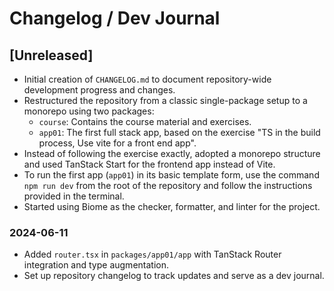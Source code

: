 # Changelog / Dev Journal

## [Unreleased]

- Initial creation of `CHANGELOG.md` to document repository-wide development progress and changes.
- Restructured the repository from a classic single-package setup to a monorepo using two packages:
  - `course`: Contains the course material and exercises.
  - `app01`: The first full stack app, based on the exercise "TS in the build process, Use vite for a front end app".
- Instead of following the exercise exactly, adopted a monorepo structure and used TanStack Start for the frontend app instead of Vite.
- To run the first app (`app01`) in its basic template form, use the command `npm run dev` from the root of the repository and follow the instructions provided in the terminal.
- Started using Biome as the checker, formatter, and linter for the project.

### 2024-06-11
- Added `router.tsx` in `packages/app01/app` with TanStack Router integration and type augmentation.
- Set up repository changelog to track updates and serve as a dev journal.